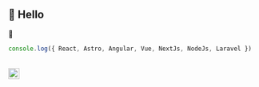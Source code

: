 ## 👋 Hello

💖
```javascript
console.log({ React, Astro, Angular, Vue, NextJs, NodeJs, Laravel })
```
<br/>
<a href="https://www.linkedin.com/in/brandol-jes%C3%BAs-vargas-44294b135/">
<img align="left" alt="Brandol Jesus LinkedIn" width="22px" src="https://icongr.am/fontawesome/linkedin.svg?size=128&color=0A66C2" />
</a>

<br/> 
